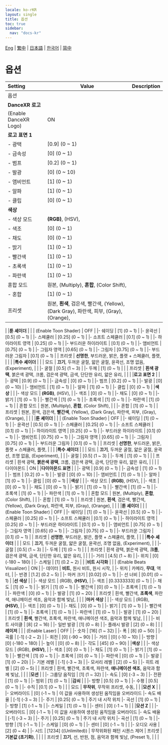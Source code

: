 ```yaml
---
locale: ko-rKR
layout: single
title: 옵션
toc: true
sidebar:
  nav: "docs-kr"
---
```

[Eng](/dancexr/menu/2025.4/stage/scene) | [繁中](/tw/dancexr/menu/2025.4/stage/scene) | [日本語](/jp/dancexr/menu/2025.4/stage/scene) | [한국어](/kr/dancexr/menu/2025.4/stage/scene) | [简中](/zh/dancexr/menu/2025.4/stage/scene)

# 옵션



| Setting | Value | Description |
| :--- | --- | :--- |
| 옵션 || 
|**DanceXR 로고** | | 
| (Enable DanceXR Logo) | ON | 
|**로고 표면 1** | | 
|- 광택 | [0.9] (0 ~ 1) | 
|- 금속성 | [0] (0 ~ 1) | 
|- 범프 | [0.2] (0 ~ 1) | 
|- 발광 | [0] (0 ~ 10) | 
|- 앰비언트 | [1] (0 ~ 1) | 
|- 알파 | [1] (0 ~ 1) | 
|- 클립 | [0] (0 ~ 1) | 
|**색상** | | 
|- 색상 모드 | **(RGB)**, (HSV),  | 
|- 색조 | [0] (0 ~ 1) | 
|- 채도 | [0] (0 ~ 1) | 
|- 밝기 | [1] (0 ~ 1) | 
|- 빨간색 | [1] (0 ~ 1) | 
|- 초록색 | [1] (0 ~ 1) | 
|- 파란색 | [1] (0 ~ 1) | 
| 혼합 모드 | 원본, (Multiply), **혼합**, (Color Shift),  |  |
|- 혼합 | [1] (0 ~ 1) | 
| 프리셋 | 원본, **흰색**, 검은색, 빨간색, (Yellow), (Dark Gray), 파란색, 피부, (Gray), (Orange),  |  |
|
|**툰 셰이더** | | 
| (Enable Toon Shader) | OFF | 
|- 쉐이딩 | [1] (0 ~ 1) | 
|- 윤곽선 | [0.5] (0 ~ 1) | 
|- 스페큘러 | [0.25] (0 ~ 1) | 
|- 소프트 스페큘러 | [0.1] (0 ~ 1) | 
|- 하이라이트 영역 | [0.25] (0 ~ 1) | 
|- 부드러운 하이라이트 | [0.1] (0 ~ 1) | 
|- 앰비언트 | [0.75] (0 ~ 1) | 
|- 그림자 영역 | [0.65] (0 ~ 1) | 
|- 그림자 | [0.75] (0 ~ 1) | 
|- 부드러운 그림자 | [0.1] (0 ~ 1) | 
| 프리셋 | **선명한**, 부드러운, 밝은, 플랫 + 스페큘러, 플랫,  |  |
|
|**특수 셰이더** | | 
| 모드 | **끄기**, 두꺼운 굴절, 얇은 굴절, 윤곽선, 조명 없음, (Experiment),  |  |
|- 굴절 | [0.5] (1 ~ 3) | 
|- 두께 | [1] (0 ~ 1) | 
|
| 프리셋 | **흰색 광택**, 붉은색 광택, 크롬, 검은색 광택, 금색, 단단한 유리, 얇은 유리,  |  |
|
|**로고 표면 2** | | 
|- 광택 | [0.9] (0 ~ 1) | 
|- 금속성 | [0] (0 ~ 1) | 
|- 범프 | [0.2] (0 ~ 1) | 
|- 발광 | [0] (0 ~ 10) | 
|- 앰비언트 | [1] (0 ~ 1) | 
|- 알파 | [1] (0 ~ 1) | 
|- 클립 | [0] (0 ~ 1) | 
|**색상** | | 
|- 색상 모드 | **(RGB)**, (HSV),  | 
|- 색조 | [0] (0 ~ 1) | 
|- 채도 | [0] (0 ~ 1) | 
|- 밝기 | [1] (0 ~ 1) | 
|- 빨간색 | [1] (0 ~ 1) | 
|- 초록색 | [1] (0 ~ 1) | 
|- 파란색 | [1] (0 ~ 1) | 
| 혼합 모드 | 원본, (Multiply), **혼합**, (Color Shift),  |  |
|- 혼합 | [1] (0 ~ 1) | 
| 프리셋 | 원본, 흰색, 검은색, **빨간색**, (Yellow), (Dark Gray), 파란색, 피부, (Gray), (Orange),  |  |
|
|**툰 셰이더** | | 
| (Enable Toon Shader) | OFF | 
|- 쉐이딩 | [1] (0 ~ 1) | 
|- 윤곽선 | [0.5] (0 ~ 1) | 
|- 스페큘러 | [0.25] (0 ~ 1) | 
|- 소프트 스페큘러 | [0.1] (0 ~ 1) | 
|- 하이라이트 영역 | [0.25] (0 ~ 1) | 
|- 부드러운 하이라이트 | [0.1] (0 ~ 1) | 
|- 앰비언트 | [0.75] (0 ~ 1) | 
|- 그림자 영역 | [0.65] (0 ~ 1) | 
|- 그림자 | [0.75] (0 ~ 1) | 
|- 부드러운 그림자 | [0.1] (0 ~ 1) | 
| 프리셋 | **선명한**, 부드러운, 밝은, 플랫 + 스페큘러, 플랫,  |  |
|
|**특수 셰이더** | | 
| 모드 | **끄기**, 두꺼운 굴절, 얇은 굴절, 윤곽선, 조명 없음, (Experiment),  |  |
|- 굴절 | [0.5] (1 ~ 3) | 
|- 두께 | [1] (0 ~ 1) | 
|
| 프리셋 | 흰색 광택, **붉은색 광택**, 크롬, 검은색 광택, 금색, 단단한 유리, 얇은 유리,  |  |
|
| 다이아몬드 | ON | 
|**다이아몬드 표면** | | 
|- 광택 | [0.9] (0 ~ 1) | 
|- 금속성 | [1] (0 ~ 1) | 
|- 범프 | [0.2] (0 ~ 1) | 
|- 발광 | [0] (0 ~ 10) | 
|- 앰비언트 | [1] (0 ~ 1) | 
|- 알파 | [1] (0 ~ 1) | 
|- 클립 | [0] (0 ~ 1) | 
|**색상** | | 
|- 색상 모드 | **(RGB)**, (HSV),  | 
|- 색조 | [0] (0 ~ 1) | 
|- 채도 | [0] (0 ~ 1) | 
|- 밝기 | [1] (0 ~ 1) | 
|- 빨간색 | [1] (0 ~ 1) | 
|- 초록색 | [1] (0 ~ 1) | 
|- 파란색 | [1] (0 ~ 1) | 
| 혼합 모드 | 원본, (Multiply), **혼합**, (Color Shift),  |  |
|- 혼합 | [1] (0 ~ 1) | 
| 프리셋 | 원본, **흰색**, 검은색, 빨간색, (Yellow), (Dark Gray), 파란색, 피부, (Gray), (Orange),  |  |
|
|**툰 셰이더** | | 
| (Enable Toon Shader) | OFF | 
|- 쉐이딩 | [1] (0 ~ 1) | 
|- 윤곽선 | [0.5] (0 ~ 1) | 
|- 스페큘러 | [0.25] (0 ~ 1) | 
|- 소프트 스페큘러 | [0.1] (0 ~ 1) | 
|- 하이라이트 영역 | [0.25] (0 ~ 1) | 
|- 부드러운 하이라이트 | [0.1] (0 ~ 1) | 
|- 앰비언트 | [0.75] (0 ~ 1) | 
|- 그림자 영역 | [0.65] (0 ~ 1) | 
|- 그림자 | [0.75] (0 ~ 1) | 
|- 부드러운 그림자 | [0.1] (0 ~ 1) | 
| 프리셋 | **선명한**, 부드러운, 밝은, 플랫 + 스페큘러, 플랫,  |  |
|
|**특수 셰이더** | | 
| 모드 | **끄기**, 두꺼운 굴절, 얇은 굴절, 윤곽선, 조명 없음, (Experiment),  |  |
|- 굴절 | [0.5] (1 ~ 3) | 
|- 두께 | [1] (0 ~ 1) | 
|
| 프리셋 | 흰색 광택, 붉은색 광택, **크롬**, 검은색 광택, 금색, 단단한 유리, 얇은 유리,  |  |
|
|- 거리 | [4.5] (1 ~ 8) | 
|- 위치 | [0] (-180 ~ 180) | 
|- 스케일 | [1] (0.2 ~ 2) | 
|
|**비트 시각화** | | 
| (Enable Beats Visualizer) | ON | 
|- 데이터 | **비트**, 원시 비트, 원시 시작,  | 
|- 위치 | 카메라, **무대**, 액터,  | 
|- 반경 | [1.2] (0.2 ~ 5) | 
|- 마커 크기 | [0.02] (0 ~ 1) | 
|- 선 너비 | [0.01] (0 ~ 1) | 
|**선 색상** | | 
|- 색상 모드 | (RGB), **(HSV)**,  | 
|- 색조 | [0.3333333] (0 ~ 1) | 
|- 채도 | [1] (0 ~ 1) | 
|- 밝기 | [1] (0 ~ 1) | 
|- 빨간색 | [0] (0 ~ 1) | 
|- 초록색 | [1] (0 ~ 1) | 
|- 파란색 | [0] (0 ~ 1) | 
|- 발광 | [1] (0 ~ 20) | 
| 프리셋 | 흰색, 빨간색, **초록색**, 파란색, 애니메이션 색조, 음악과 함께 빛남,  |  |
|
|**마커 색상** | | 
|- 색상 모드 | (RGB), **(HSV)**,  | 
|- 색조 | [0] (0 ~ 1) | 
|- 채도 | [0] (0 ~ 1) | 
|- 밝기 | [1] (0 ~ 1) | 
|- 빨간색 | [1] (0 ~ 1) | 
|- 초록색 | [1] (0 ~ 1) | 
|- 파란색 | [1] (0 ~ 1) | 
|- 발광 | [1] (0 ~ 20) | 
| 프리셋 | **흰색**, 빨간색, 초록색, 파란색, 애니메이션 색조, 음악과 함께 빛남,  |  |
|
|- 비트 사이클 | [8] (2 ~ 16) | 
|- 일반 발광 | [1] (0 ~ 8) | 
|- 플래시 발광 | [2] (0 ~ 8) | 
|
|**레이저** | | 
| (Enable Laser) | OFF | 
|- 숫자 | [16] (1 ~ 32) | 
|- 폭 | [8] (0 ~ 50) | 
|- 곡률 | [-1] (-2 ~ 2) | 
|- 회전 | [0] (-90 ~ 90) | 
|- 거리 | [0] (-10 ~ 10) | 
|- 방향 | [0] (-180 ~ 180) | 
|- 높이 | [0] (0 ~ 8) | 
|- 각도 | [45] (0 ~ 90) | 
|**색상** | | 
|- 색상 모드 | (RGB), **(HSV)**,  | 
|- 색조 | [0] (0 ~ 1) | 
|- 채도 | [1] (0 ~ 1) | 
|- 밝기 | [1] (0 ~ 1) | 
|- 빨간색 | [1] (0 ~ 1) | 
|- 초록색 | [0] (0 ~ 1) | 
|- 파란색 | [0] (0 ~ 1) | 
|- 발광 | [1] (0 ~ 20) | 
|- 기본 레벨 | [-1] (-3 ~ 3) | 
|- 모서리 레벨 | [2] (0 ~ 5) | 
|- 히트 레벨 | [2] (0 ~ 5) | 
| 프리셋 | 흰색, 빨간색, 초록색, 파란색, **애니메이션 색조**, 음악과 함께 빛남,  |  |
|
|**모션** | | 
|- 그룹당 움직임 | [1] (1 ~ 32) | 
|- 속도 | [0] (-3 ~ 3) | 
|- 전환 | [1] (0 ~ 1) | 
|- 범위 | [1] (0 ~ 1) | 
|**감쇠** | | 
|- 방향 | [0.5] (0 ~ 1) | 
|- 수평 | [0.5] (0 ~ 1) | 
|- 수직 | [0.1] (0 ~ 1) | 
|
| 모드 | **무작위**, 무작위 프리셋, 수동,  |  |
|**모션 X** | | 
|- 오버라이드 | [0] (-1 ~ 1) | 이 값을 사용하여 생성된 움직임을 오버라이드
|- 속도 배율 | [-1] (-3 ~ 3) | 
|- 주기 | [0.25] (0 ~ 1) | 주기 내 시작 위치
|- 곡선 | [1] (0 ~ 1) | 
|- 방향 | [1] (-1 ~ 1) | 
|- 스케일 | [1] (0 ~ 1) | 
|- 센터 | [0] (-1 ~ 1) | 
|
|**모션 Z** | | 
|- 오버라이드 | [0] (-1 ~ 1) | 이 값을 사용하여 생성된 움직임을 오버라이드
|- 속도 배율 | [-1] (-3 ~ 3) | 
|- 주기 | [0.25] (0 ~ 1) | 주기 내 시작 위치
|- 곡선 | [1] (0 ~ 1) | 
|- 방향 | [1] (-1 ~ 1) | 
|- 스케일 | [0] (0 ~ 1) | 
|- 센터 | [0] (-1 ~ 1) | 
|
|- 오디오 사용 | [2] (0 ~ 4) | 
|- 시드 | [1234] ((Unlimited)) | 무작위화된 패턴 시퀀스 제어
| 프리셋 | **기본값 (초기화)**,  |  |
|
| 프리셋 | **끄기**, 선, 반원, 점, 음악과 함께 빛남, (Preset 1),  |  |
|
